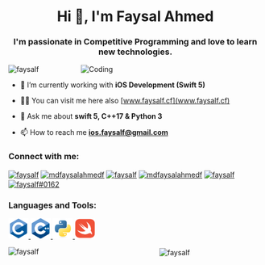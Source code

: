 <h1 align="center">Hi 👋, I'm Faysal Ahmed</h1>
<h3 align="center">I'm passionate in Competitive Programming and love to learn new technologies.</h3>
<img align = "right" alt = "Coding" width = "360" src = "https://cdn.dribbble.com/users/1162077/screenshots/3848914/programmer.gif">

<p align="left"> <img src="https://komarev.com/ghpvc/?username=faysalf&label=Profile%20views&color=0e75b6&style=flat" alt="faysalf" /> </p>

- 🔭 I’m currently working with **iOS Development (Swift 5)**

- 👨‍💻 You can visit me here also [www.faysalf.cf](www.faysalf.cf)

- 💬 Ask me about **swift 5, C++17 & Python 3**

- 📫 How to reach me **ios.faysalf@gmail.com**

<h3 align="left">Connect with me:</h3>
<p align="left">
<a href="https://linkedin.com/in/faysalf" target="blank"><img align="center" src="https://raw.githubusercontent.com/rahuldkjain/github-profile-readme-generator/master/src/images/icons/Social/linked-in-alt.svg" alt="faysalf" height="30" width="40" /></a>
<a href="https://fb.com/mdfaysalahmedf" target="blank"><img align="center" src="https://raw.githubusercontent.com/rahuldkjain/github-profile-readme-generator/master/src/images/icons/Social/facebook.svg" alt="mdfaysalahmedf" height="30" width="40" /></a>
<a href="https://www.codechef.com/users/faysalf" target="blank"><img align="center" src="https://cdn.jsdelivr.net/npm/simple-icons@3.1.0/icons/codechef.svg" alt="faysalf" height="30" width="40" /></a>
<a href="https://www.hackerrank.com/mdfaysalahmedf" target="blank"><img align="center" src="https://raw.githubusercontent.com/rahuldkjain/github-profile-readme-generator/master/src/images/icons/Social/hackerrank.svg" alt="mdfaysalahmedf" height="30" width="40" /></a>
<a href="https://codeforces.com/profile/faysalf" target="blank"><img align="center" src="https://raw.githubusercontent.com/rahuldkjain/github-profile-readme-generator/master/src/images/icons/Social/codeforces.svg" alt="faysalf" height="30" width="40" /></a>
<a href="https://discord.gg/faysalf#0162" target="blank"><img align="center" src="https://raw.githubusercontent.com/rahuldkjain/github-profile-readme-generator/master/src/images/icons/Social/discord.svg" alt="faysalf#0162" height="30" width="40" /></a>
</p>

<h3 align="left">Languages and Tools:</h3>
<p align="left"> <a href="https://www.cprogramming.com/" target="_blank" rel="noreferrer"> <img src="https://raw.githubusercontent.com/devicons/devicon/master/icons/c/c-original.svg" alt="c" width="40" height="40"/> </a> <a href="https://www.w3schools.com/cpp/" target="_blank" rel="noreferrer"> <img src="https://raw.githubusercontent.com/devicons/devicon/master/icons/cplusplus/cplusplus-original.svg" alt="cplusplus" width="40" height="40"/> </a> <a href="https://www.python.org" target="_blank" rel="noreferrer"> <img src="https://raw.githubusercontent.com/devicons/devicon/master/icons/python/python-original.svg" alt="python" width="40" height="40"/> </a> <a href="https://developer.apple.com/swift/" target="_blank" rel="noreferrer"> <img src="https://raw.githubusercontent.com/devicons/devicon/master/icons/swift/swift-original.svg" alt="swift" width="40" height="40"/> </a> </p>

<p><img align="left" src="https://github-readme-stats.vercel.app/api/top-langs?username=faysalf&show_icons=true&locale=en&layout=compact" alt="faysalf" width="300"/> <img align="center" src="https://github-readme-stats.vercel.app/api?username=faysalf&show_icons=true&locale=en" alt="faysalf" width="450"/></p>

